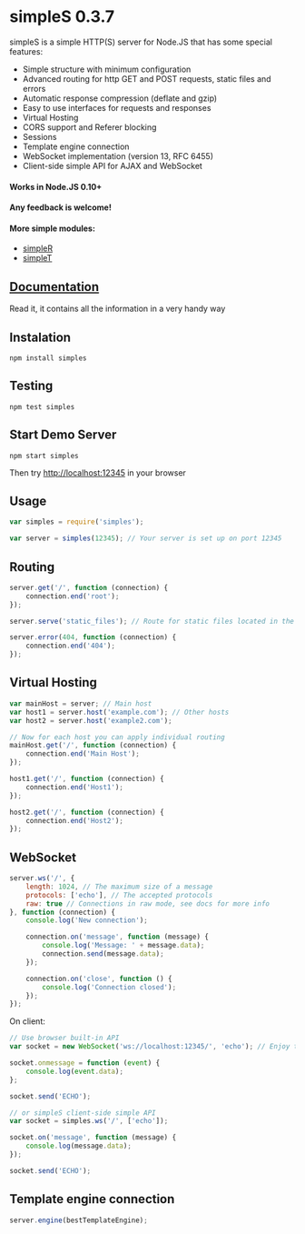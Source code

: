 # simpleS 0.3.7

simpleS is a simple HTTP(S) server for Node.JS that has some special features:

- Simple structure with minimum configuration
- Advanced routing for http GET and POST requests, static files and errors
- Automatic response compression (deflate and gzip)
- Easy to use interfaces for requests and responses
- Virtual Hosting
- CORS support and Referer blocking
- Sessions
- Template engine connection
- WebSocket implementation (version 13, RFC 6455)
- Client-side simple API for AJAX and WebSocket

#### Works in Node.JS 0.10+
#### Any feedback is welcome!

#### More simple modules:
- [simpleR](http://micnic.github.com/simpleR/)
- [simpleT](http://micnic.github.com/simpleT/)

## [Documentation](https://github.com/micnic/simpleS/wiki/Documentation "simpleS Documentation")
Read it, it contains all the information in a very handy way

## Instalation

	npm install simples

## Testing

	npm test simples

## Start Demo Server

	npm start simples

Then try [http://localhost:12345](http://localhost:12345) in your browser

## Usage

```javascript
var simples = require('simples');

var server = simples(12345); // Your server is set up on port 12345
```

## Routing

```javascript
server.get('/', function (connection) {
	connection.end('root');
});

server.serve('static_files'); // Route for static files located in the folder "static_files"

server.error(404, function (connection) {
	connection.end('404');
});
```

## Virtual Hosting

```javascript
var mainHost = server; // Main host
var host1 = server.host('example.com'); // Other hosts
var host2 = server.host('example2.com');

// Now for each host you can apply individual routing
mainHost.get('/', function (connection) {
	connection.end('Main Host');
});

host1.get('/', function (connection) {
	connection.end('Host1');
});

host2.get('/', function (connection) {
	connection.end('Host2');
});
```

## WebSocket

```javascript
server.ws('/', {
	length: 1024, // The maximum size of a message
	protocols: ['echo'], // The accepted protocols
	raw: true // Connections in raw mode, see docs for more info
}, function (connection) {
	console.log('New connection');

	connection.on('message', function (message) {
		console.log('Message: ' + message.data);
		connection.send(message.data);
	});

	connection.on('close', function () {
		console.log('Connection closed');
	});
});
```

On client:

```javascript
// Use browser built-in API
var socket = new WebSocket('ws://localhost:12345/', 'echo'); // Enjoy the real-time connection

socket.onmessage = function (event) {
	console.log(event.data);
};

socket.send('ECHO');

// or simpleS client-side simple API
var socket = simples.ws('/', ['echo']);

socket.on('message', function (message) {
	console.log(message.data);
});

socket.send('ECHO');
```

## Template engine connection

```javascript
server.engine(bestTemplateEngine);
```